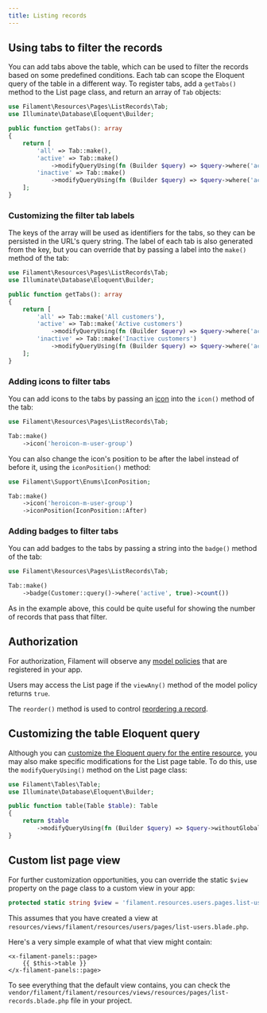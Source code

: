 ```yaml
---
title: Listing records
---
```


## Using tabs to filter the records

You can add tabs above the table, which can be used to filter the records based on some predefined conditions. Each tab can scope the Eloquent query of the table in a different way. To register tabs, add a `getTabs()` method to the List page class, and return an array of `Tab` objects:

```php
use Filament\Resources\Pages\ListRecords\Tab;
use Illuminate\Database\Eloquent\Builder;

public function getTabs(): array
{
    return [
        'all' => Tab::make(),
        'active' => Tab::make()
            ->modifyQueryUsing(fn (Builder $query) => $query->where('active', true)),
        'inactive' => Tab::make()
            ->modifyQueryUsing(fn (Builder $query) => $query->where('active', false)),
    ];
}
```

### Customizing the filter tab labels

The keys of the array will be used as identifiers for the tabs, so they can be persisted in the URL's query string. The label of each tab is also generated from the key, but you can override that by passing a label into the `make()` method of the tab:

```php
use Filament\Resources\Pages\ListRecords\Tab;
use Illuminate\Database\Eloquent\Builder;

public function getTabs(): array
{
    return [
        'all' => Tab::make('All customers'),
        'active' => Tab::make('Active customers')
            ->modifyQueryUsing(fn (Builder $query) => $query->where('active', true)),
        'inactive' => Tab::make('Inactive customers')
            ->modifyQueryUsing(fn (Builder $query) => $query->where('active', false)),
    ];
}
```

### Adding icons to filter tabs

You can add icons to the tabs by passing an [icon](https://blade-ui-kit.com/blade-icons?set=1#search) into the `icon()` method of the tab:

```php
use Filament\Resources\Pages\ListRecords\Tab;

Tab::make()
    ->icon('heroicon-m-user-group')
```

You can also change the icon's position to be after the label instead of before it, using the `iconPosition()` method:

```php
use Filament\Support\Enums\IconPosition;

Tab::make()
    ->icon('heroicon-m-user-group')
    ->iconPosition(IconPosition::After)
```

### Adding badges to filter tabs

You can add badges to the tabs by passing a string into the `badge()` method of the tab:

```php
use Filament\Resources\Pages\ListRecords\Tab;

Tab::make()
    ->badge(Customer::query()->where('active', true)->count())
```

As in the example above, this could be quite useful for showing the number of records that pass that filter.

## Authorization

For authorization, Filament will observe any [model policies](https://laravel.com/docs/authorization#creating-policies) that are registered in your app.

Users may access the List page if the `viewAny()` method of the model policy returns `true`.

The `reorder()` method is used to control [reordering a record](#reordering-records).

## Customizing the table Eloquent query

Although you can [customize the Eloquent query for the entire resource](getting-started#customizing-the-resource-eloquent-query), you may also make specific modifications for the List page table. To do this, use the `modifyQueryUsing()` method on the List page class:

```php
use Filament\Tables\Table;
use Illuminate\Database\Eloquent\Builder;

public function table(Table $table): Table
{
    return $table
        ->modifyQueryUsing(fn (Builder $query) => $query->withoutGlobalScopes());
}
```

## Custom list page view

For further customization opportunities, you can override the static `$view` property on the page class to a custom view in your app:

```php
protected static string $view = 'filament.resources.users.pages.list-users';
```

This assumes that you have created a view at `resources/views/filament/resources/users/pages/list-users.blade.php`.

Here's a very simple example of what that view might contain:

```blade
<x-filament-panels::page>
    {{ $this->table }}
</x-filament-panels::page>
```

To see everything that the default view contains, you can check the `vendor/filament/filament/resources/views/resources/pages/list-records.blade.php` file in your project.
